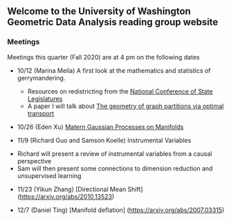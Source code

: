 ## Welcome to the University of Washington Geometric Data Analysis reading group website


### Meetings

Meetings this quarter (Fall 2020) are at 4 pm on the following dates

- 10/12 (Marina Meila) A first look at the mathematics and statistics of gerrymandering.
  * Resources on redistricting from the [National Conference of State Legislatures](https://www.ncsl.org/research/redistricting/redistricting-criteria.aspx)
  * A paper I will talk about [The geometry of graph partitions via optimal transport](https://arxiv.org/pdf/1910.09618.pdf)

- 10/26 (Eden Xu) [Matern Gaussian Processes on Manifolds](https://arxiv.org/abs/2006.10160)

- 11/9 (Richard Guo and Samson Koelle) Instrumental Variables
 * Richard will present a review of instrumental variables from a causal perspective
 * Sam will then present some connections to dimension reduction and unsupervised learning
 
- 11/23 (Yikun Zhang) [Directional Mean Shift] (https://arxiv.org/abs/2010.13523)

- 12/7 (Daniel Ting) [Manifold deflation] (https://arxiv.org/abs/2007.03315)
